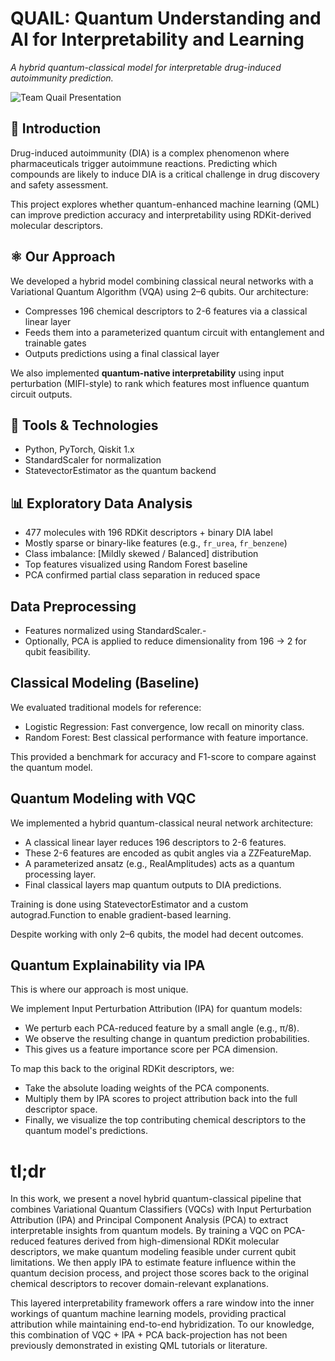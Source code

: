 # QUAIL: Quantum Understanding and AI for Interpretability and Learning

*A hybrid quantum-classical model for interpretable drug-induced autoimmunity prediction.*

![Team Quail Presentation](https://github.com/user-attachments/assets/d27e8b7c-b808-48e3-b451-2cc1b38362ad)

## 🧬 Introduction

Drug-induced autoimmunity (DIA) is a complex phenomenon where pharmaceuticals trigger autoimmune reactions. Predicting which compounds are likely to induce DIA is a critical challenge in drug discovery and safety assessment.

This project explores whether quantum-enhanced machine learning (QML) can improve prediction accuracy and interpretability using RDKit-derived molecular descriptors.

## ⚛️ Our Approach

We developed a hybrid model combining classical neural networks with a Variational Quantum Algorithm (VQA) using 2–6 qubits. Our architecture:

- Compresses 196 chemical descriptors to 2-6 features via a classical linear layer
- Feeds them into a parameterized quantum circuit with entanglement and trainable gates
- Outputs predictions using a final classical layer

We also implemented **quantum-native interpretability** using input perturbation (MIFI-style) to rank which features most influence quantum circuit outputs.

## 🧰 Tools & Technologies

- Python, PyTorch, Qiskit 1.x
- StandardScaler for normalization
- StatevectorEstimator as the quantum backend

## 📊 Exploratory Data Analysis

- 477 molecules with 196 RDKit descriptors + binary DIA label
- Mostly sparse or binary-like features (e.g., `fr_urea`, `fr_benzene`)
- Class imbalance: [Mildly skewed / Balanced] distribution
- Top features visualized using Random Forest baseline
- PCA confirmed partial class separation in reduced space

## Data Preprocessing
- Features normalized using StandardScaler.-
- Optionally, PCA is applied to reduce dimensionality from 196 → 2 for qubit feasibility.

## Classical Modeling (Baseline)
We evaluated traditional models for reference:
- Logistic Regression: Fast convergence, low recall on minority class.
- Random Forest: Best classical performance with feature importance.

This provided a benchmark for accuracy and F1-score to compare against the quantum model.

## Quantum Modeling with VQC
We implemented a hybrid quantum-classical neural network architecture:
- A classical linear layer reduces 196 descriptors to 2-6 features.
- These 2-6 features are encoded as qubit angles via a ZZFeatureMap.
- A parameterized ansatz (e.g., RealAmplitudes) acts as a quantum processing layer.
- Final classical layers map quantum outputs to DIA predictions.

Training is done using StatevectorEstimator and a custom autograd.Function to enable gradient-based learning.

Despite working with only 2–6 qubits, the model had decent outcomes.

## Quantum Explainability via IPA
This is where our approach is most unique.

We implement Input Perturbation Attribution (IPA) for quantum models:
- We perturb each PCA-reduced feature by a small angle (e.g., π/8).
- We observe the resulting change in quantum prediction probabilities.
- This gives us a feature importance score per PCA dimension.

To map this back to the original RDKit descriptors, we:
- Take the absolute loading weights of the PCA components.
- Multiply them by IPA scores to project attribution back into the full descriptor space.
- Finally, we visualize the top contributing chemical descriptors to the quantum model's predictions.

# tl;dr
In this work, we present a novel hybrid quantum-classical pipeline that combines Variational Quantum Classifiers (VQCs) with Input Perturbation Attribution (IPA) and Principal Component Analysis (PCA) to extract interpretable insights from quantum models. By training a VQC on PCA-reduced features derived from high-dimensional RDKit molecular descriptors, we make quantum modeling feasible under current qubit limitations. We then apply IPA to estimate feature influence within the quantum decision process, and project those scores back to the original chemical descriptors to recover domain-relevant explanations. 

This layered interpretability framework offers a rare window into the inner workings of quantum machine learning models, providing practical attribution while maintaining end-to-end hybridization. To our knowledge, this combination of VQC + IPA + PCA back-projection has not been previously demonstrated in existing QML tutorials or literature.
